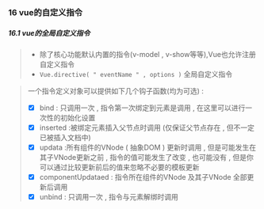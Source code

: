 ### 16 vue的自定义指令

##### 16.1 vue的全局自定义指令

> - 除了核心功能默认内置的指令(v-model , v-show等等),Vue也允许注册自定义指令
> - `Vue.directive( " eventName " , options )` 全局自定义指令

> 一个指令定义对象可以提供如下几个钩子函数(均为可选) :
>
> - [x] bind : 只调用一次 , 指令第一次绑定到元素是调用 , 在这里可以进行一次性的初始化设置
> - [x] inserted :被绑定元素插入父节点时调用 (仅保证父节点存在 , 但不一定已被插入文档中)
> - [x] updata :所有组件的VNode ( 抽象DOM ) 更新时调用 , 但是可能发生在其子VNode更新之前 , 指令的值可能发生了改变 , 也可能没有 , 但是你可以通过比较更新前后的值来忽略不必要的模板更新
> - [x] componentUpdataed : 指令所在组件的VNode 及其子VNode 全部更新后调用
> - [x] unbind : 只调用一次 , 指令与元素解绑时调用

